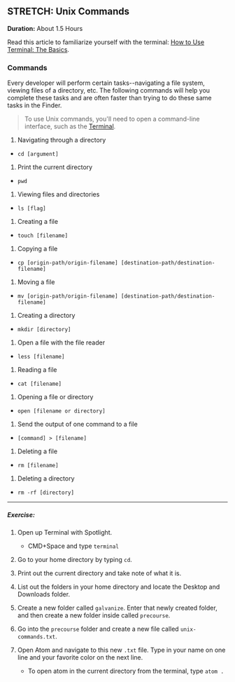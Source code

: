 ## STRETCH: Unix Commands

**Duration:** About 1.5 Hours

Read this article to familiarize yourself with the terminal: [How to Use Terminal: The Basics](http://mac.appstorm.net/how-to/utilities-how-to/how-to-use-terminal-the-basics/).

### Commands

Every developer will perform certain tasks--navigating a file system, viewing files of a directory, etc. The following commands will help you complete these tasks and are often faster than trying to do these same tasks in the Finder.

> To use Unix commands, you'll need to open a command-line interface, such as the [Terminal](https://en.wikipedia.org/wiki/Terminal_(OS_X)).

1. Navigating through a directory
  - `cd [argument]`
1. Print the current directory
  - `pwd`
1. Viewing files and directories
  - `ls [flag]`
1. Creating a file
  - `touch [filename]`
1. Copying a file
  - `cp [origin-path/origin-filename] [destination-path/destination-filename]`
1. Moving a file
  - `mv [origin-path/origin-filename] [destination-path/destination-filename]`
1. Creating a directory
  - `mkdir [directory]`
1. Open a file with the file reader
  - `less [filename]`
1. Reading a file
  - `cat [filename]`
1. Opening a file or directory
  - `open [filename or directory]`
1. Send the output of one command to a file
  - `[command] > [filename]`
1. Deleting a file
  - `rm [filename]`
1. Deleting a directory
  - `rm -rf [directory]`

---
##### Exercise:
1. Open up Terminal with Spotlight.
	* CMD+Space and type `terminal`

1. Go to your home directory by typing `cd`.

1. Print out the current directory and take note of what it is.

1. List out the folders in your home directory and locate the Desktop and Downloads folder.

1. Create a new folder called `galvanize`. Enter that newly created folder, and then create a new folder inside called `precourse`.

1. Go into the `precourse` folder and create a new file called `unix-commands.txt`.

1. Open Atom and navigate to this new `.txt` file. Type in your name on one line and your favorite color on the next line.
	* To open atom in the current directory from the terminal, type `atom .`
